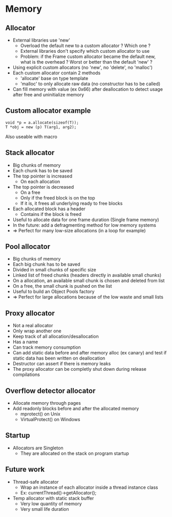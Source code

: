 # Memory


## Allocator

* External libraries use 'new'
	* Overload the default new to a custom allocator ? Which one ?
	* External libraries don't specify which custom allocator to use
	* Problem: if the Frame custom allocator became the default new, what is the overhead ? Worst or better than the default 'new' ?
* Using explicit custom allocators (no 'new', no 'delete', no 'malloc')
* Each custom allocator contain 2 methods
	* 'allocate' base on type template
	* 'malloc' to only allocate raw data (no constructor has to be called)
* Can fill memory with value (ex 0x66) after deallocation to detect usage after free and uninitialize memory


## Custom allocator example

```
void *p = a.allocate(sizeof(T));
T *obj = new (p) T(arg1, arg2);
```

Also useable with macro


## Stack allocator

* Big chunks of memory
* Each chunk has to be saved
* The top pointer is increased
	* On each allocation
* The top pointer is decreased
	* On a free
	* Only if the freed block is on the top
	* If it is, it frees all underlying ready to free blocks
* Each allocated block has a header
	* Contains if the block is freed
* Useful to allocate data for one frame duration (Single frame memory)
* In the future: add a defragmenting method for low memory systems
* => Perfect for many low-size allocations (in a loop for example)


## Pool allocator

* Big chunks of memory
* Each big chunk has to be saved
* Divided in small chunks of specific size
* Linked list of freed chunks (headers directly in available small chunks)
* On a allocation, an available small chunk is chosen and deleted from list
* On a free, the small chunk is pushed on the list
* Useful to build an Object Pools factory
* => Perfect for large allocations because of the low waste and small lists


## Proxy allocator

* Not a real allocator
* Only wrap another one
* Keep track of all allocation/desallocation
* Has a name
* Can track memory consumption
* Can add static data before and after memory alloc (ex canary) and test if static data has been written on deallocation
* Destructor can assert if there is memory leaks
* The proxy allocator can be completly shut down during release compilations


## Overflow detector allocator

* Allocate memory through pages
* Add readonly blocks before and after the allocated memory
	* mprotect() on Unix
	* VirtualProtect() on Windows


## Startup

* Allocators are Singleton
	* They are allocated on the stack on program startup


## Future work

* Thread-safe allocator
    * Wrap an instance of each allocator inside a thread instance class
    * Ex: currentThread()->getAllocator();
* Temp allocator with static stack buffer
	* Very low quantity of memory
	* Very small life duration